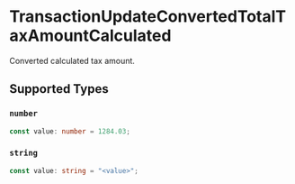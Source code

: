 # TransactionUpdateConvertedTotalTaxAmountCalculated

Converted calculated tax amount.


## Supported Types

### `number`

```typescript
const value: number = 1284.03;
```

### `string`

```typescript
const value: string = "<value>";
```


